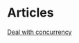 # Articles

[Deal with concurrency](https://github.com/gumberss/Concurrency?tab=readme-ov-file#introdu%C3%A7%C3%A3o)
